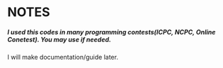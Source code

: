 
# NOTES

##### I used this codes in many programming contests(ICPC, NCPC, Online Conetest). You may use if needed.

I will make documentation/guide later.

    
